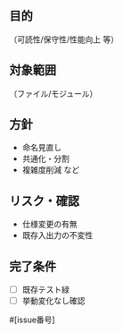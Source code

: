 ## 目的
（可読性/保守性/性能向上 等）

## 対象範囲
（ファイル/モジュール）

## 方針
- 命名見直し
- 共通化・分割
- 複雑度削減 など

## リスク・確認
- 仕様変更の有無
- 既存入出力の不変性

## 完了条件
- [ ] 既存テスト緑
- [ ] 挙動変化なし確認

#[issue番号]

